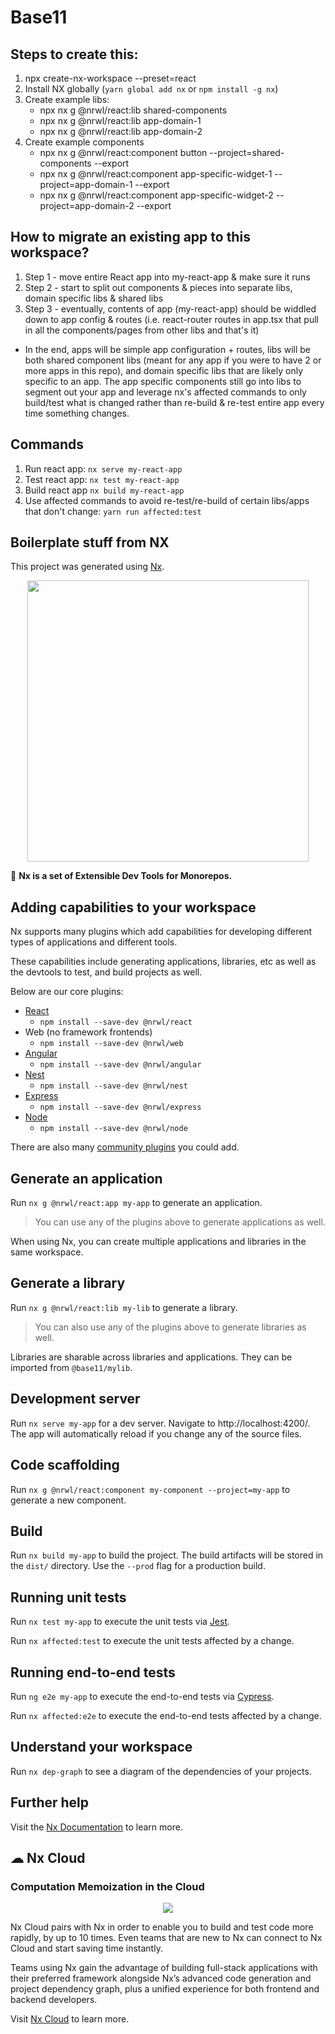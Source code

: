 # Base11
## Steps to create this:
1. npx create-nx-workspace --preset=react
2. Install NX globally (`yarn global add nx` or `npm install -g nx`)
3. Create example libs:
    - npx nx g @nrwl/react:lib shared-components
    - npx nx g @nrwl/react:lib app-domain-1
    - npx nx g @nrwl/react:lib app-domain-2
4. Create example components
    - npx nx g @nrwl/react:component button --project=shared-components --export
    - npx nx g @nrwl/react:component app-specific-widget-1 --project=app-domain-1 --export
    - npx nx g @nrwl/react:component app-specific-widget-2 --project=app-domain-2 --export

## How to migrate an existing app to this workspace?

1. Step 1 - move entire React app into my-react-app & make sure it runs
2. Step 2 - start to split out components & pieces into separate libs, domain specific libs & shared libs
3. Step 3 - eventually, contents of app (my-react-app) should be widdled down to app config & routes (i.e. react-router routes in app.tsx that pull in all the components/pages from other libs and that's it)

- In the end, apps will be simple app configuration + routes, libs will be both shared component libs (meant for any app if you were to have 2 or more apps in this repo), and domain specific libs that are likely only specific to an app. The app specific components still go into libs to segment out your app and leverage nx's affected commands to only build/test what is changed rather than re-build & re-test entire app every time something changes.


## Commands

1. Run react app: `nx serve my-react-app`
2. Test react app: `nx test my-react-app`
3. Build react app `nx build my-react-app`
4. Use affected commands to avoid re-test/re-build of certain libs/apps that don't change: `yarn run affected:test`



## Boilerplate stuff from NX

This project was generated using [Nx](https://nx.dev).

<p align="center"><img src="https://raw.githubusercontent.com/nrwl/nx/master/images/nx-logo.png" width="450"></p>

🔎 **Nx is a set of Extensible Dev Tools for Monorepos.**

## Adding capabilities to your workspace

Nx supports many plugins which add capabilities for developing different types of applications and different tools.

These capabilities include generating applications, libraries, etc as well as the devtools to test, and build projects as well.

Below are our core plugins:

- [React](https://reactjs.org)
  - `npm install --save-dev @nrwl/react`
- Web (no framework frontends)
  - `npm install --save-dev @nrwl/web`
- [Angular](https://angular.io)
  - `npm install --save-dev @nrwl/angular`
- [Nest](https://nestjs.com)
  - `npm install --save-dev @nrwl/nest`
- [Express](https://expressjs.com)
  - `npm install --save-dev @nrwl/express`
- [Node](https://nodejs.org)
  - `npm install --save-dev @nrwl/node`

There are also many [community plugins](https://nx.dev/nx-community) you could add.

## Generate an application

Run `nx g @nrwl/react:app my-app` to generate an application.

> You can use any of the plugins above to generate applications as well.

When using Nx, you can create multiple applications and libraries in the same workspace.

## Generate a library

Run `nx g @nrwl/react:lib my-lib` to generate a library.

> You can also use any of the plugins above to generate libraries as well.

Libraries are sharable across libraries and applications. They can be imported from `@base11/mylib`.

## Development server

Run `nx serve my-app` for a dev server. Navigate to http://localhost:4200/. The app will automatically reload if you change any of the source files.

## Code scaffolding

Run `nx g @nrwl/react:component my-component --project=my-app` to generate a new component.

## Build

Run `nx build my-app` to build the project. The build artifacts will be stored in the `dist/` directory. Use the `--prod` flag for a production build.

## Running unit tests

Run `nx test my-app` to execute the unit tests via [Jest](https://jestjs.io).

Run `nx affected:test` to execute the unit tests affected by a change.

## Running end-to-end tests

Run `ng e2e my-app` to execute the end-to-end tests via [Cypress](https://www.cypress.io).

Run `nx affected:e2e` to execute the end-to-end tests affected by a change.

## Understand your workspace

Run `nx dep-graph` to see a diagram of the dependencies of your projects.

## Further help

Visit the [Nx Documentation](https://nx.dev) to learn more.

## ☁ Nx Cloud

### Computation Memoization in the Cloud

<p align="center"><img src="https://raw.githubusercontent.com/nrwl/nx/master/images/nx-cloud-card.png"></p>

Nx Cloud pairs with Nx in order to enable you to build and test code more rapidly, by up to 10 times. Even teams that are new to Nx can connect to Nx Cloud and start saving time instantly.

Teams using Nx gain the advantage of building full-stack applications with their preferred framework alongside Nx’s advanced code generation and project dependency graph, plus a unified experience for both frontend and backend developers.

Visit [Nx Cloud](https://nx.app/) to learn more.
